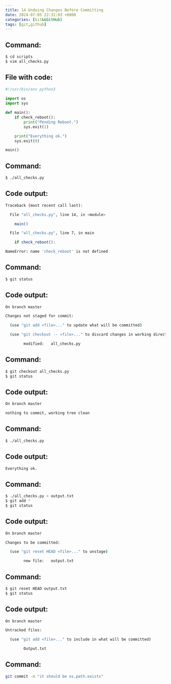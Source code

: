 ```yaml
---
title: 14 Undoing Changes Before Committing  
date: 2024-07-05 22:31:03 +0800  
categories: [Git&&GitHub]  
tags: [git,github]  
---
```

## Command:
```bash
$ cd scripts
$ vim all_checks.py
```
## File with code:
```python
#!/usr/bin/env python3
  
import os
import sys

def main():
    if check_reboot():
        print("Pending Reboot.")
        sys.exit(1)

    print("Everything ok.")
    sys.exit(0)

main()
```
## Command:
```bash
$ ./all_checks.py 
```
## Code output:
```bash
Traceback (most recent call last):

  File "all_checks.py", line 14, in <module>

    main()

  File "all_checks.py", line 7, in main

    if check_reboot():

NameError: name 'check_reboot' is not defined
```
## Command:
```bash
$ git status
```
## Code output:
```bash
On branch master

Changes not staged for commit:

  (use "git add <file>..." to update what will be committed)

  (use "git checkout -- <file>..." to discard changes in working directory)

        modified:   all_checks.py
```
## Command:
```bash
$ git checkout all_checks.py
$ git status
```
## Code output:
```bash
On branch master

nothing to commit, working tree clean
```
## Command:
```bash
$ ./all_checks.py 
```
## Code output:
```bash
Everything ok.
```
## Command:
```bash
$ ./all_checks.py > output.txt
$ git add *
$ git status
```
## Code output:
```bash
On branch master

Changes to be committed:

  (use "git reset HEAD <file>..." to unstage)

        new file:   output.txt
```
## Command:
```bash
$ git reset HEAD output.txt
$ git status
```
## Code output:
```bash
On branch master

Untracked files:

  (use "git add <file>..." to include in what will be committed)

        Output.txt
```
## Command:
```bash
git commit -m "it should be os.path.exists"
```
